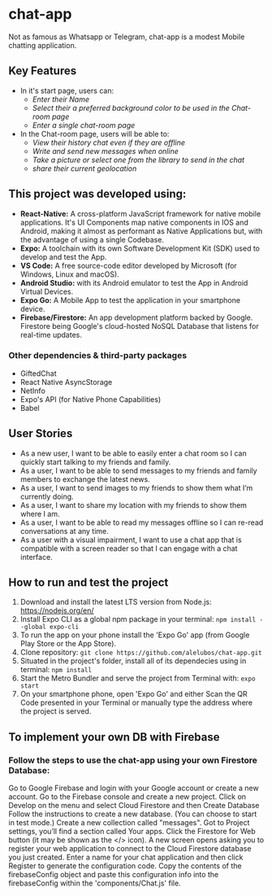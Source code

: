 # chat-app

Not as famous as Whatsapp or Telegram, chat-app is a modest Mobile chatting application.

## Key Features

- In it's start page, users can:
  - _Enter their Name_
  - _Select their a preferred background color to be used in the Chat-room page_
  - _Enter a single chat-room page_
- In the Chat-room page, users will be able to:
  - _View their history chat even if they are offline_
  - _Write and send new messages when online_
  - _Take a picture or select one from the library to send in the chat_
  - _share their current geolocation_

## This project was developed using:

- **React-Native:** A cross-platform JavaScript framework for native mobile applications. It's UI Components map native components in IOS and Android, making it almost as performant as Native Applications but, with the advantage of using a single Codebase.
- **Expo:** A toolchain with its own Software Development Kit (SDK) used to develop and test the App.
- **VS Code:** A free source-code editor developed by Microsoft (for Windows, Linux and macOS).
- **Android Studio:** with its Android emulator to test the App in Android Virtual Devices.
- **Expo Go:** A Mobile App to test the application in your smartphone device.
- **Firebase/Firestore:** An app development platform backed by Google. Firestore being Google's cloud-hosted NoSQL Database that listens for real-time updates.

### Other dependencies & third-party packages

- GiftedChat
- React Native AsyncStorage
- NetInfo
- Expo's API (for Native Phone Capabilities)
- Babel

## User Stories

- As a new user, I want to be able to easily enter a chat room so I can quickly start talking to my friends and family.
- As a user, I want to be able to send messages to my friends and family members to exchange the latest news.
- As a user, I want to send images to my friends to show them what I’m currently doing.
- As a user, I want to share my location with my friends to show them where I am.
- As a user, I want to be able to read my messages offline so I can re-read conversations at any time.
- As a user with a visual impairment, I want to use a chat app that is compatible with a screen reader so that I can engage with a chat interface.

## How to run and test the project

1. Download and install the latest LTS version from Node.js: https://nodejs.org/en/
2. Install Expo CLI as a global npm package in your terminal:
   `npm install --global expo-cli`
3. To run the app on your phone install the 'Expo Go' app (from Google Play Store or the App Store).
4. Clone repository:
   `git clone https://github.com/alelubos/chat-app.git`
5. Situated in the project's folder, install all of its dependecies using in terminal:
   `npm install`
6. Start the Metro Bundler and serve the project from Terminal with:
   `expo start`
7. On your smartphone phone, open 'Expo Go' and either Scan the QR Code presented in your Terminal or manually type the address where the project is served.

## To implement your own DB with Firebase

### Follow the steps to use the chat-app using your own Firestore Database:

Go to Google Firebase and login with your Google account or create a new account.
Go to the Firebase console and create a new project.
Click on Develop on the menu and select Cloud Firestore and then Create Database
Follow the instructions to create a new database. (You can choose to start in test mode.)
Create a new collection called "messages".
Got to Project settings, you’ll find a section called Your apps. Click the Firestore for Web button (it may be shown as the </> icon).
A new screen opens asking you to register your web application to connect to the Cloud Firestore database you just created. Enter a name for your chat application and then click Register to generate the configuration code. Copy the contents of the firebaseConfig object and paste this configuration info into the firebaseConfig within the 'components/Chat.js' file.
